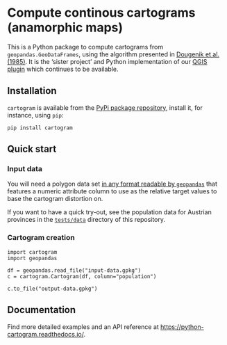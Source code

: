 # Compute continous cartograms (anamorphic maps)

This is a Python package to compute cartograms from `geopandas.GeoDataFrames`, using the algorithm presented in [Dougenik et al. (1985)](http://www.tandfonline.com/doi/abs/10.1111/j.0033-0124.1985.00075.x). It is the ‘sister project’ and Python implementation of our [QGIS plugin](https://github.com/austromorph/cartogram3) which continues to be available.


## Installation

`cartogram` is available from the [PyPi package
repository](https://pypi.org/project/cartogram), install it, for instance, using `pip`:

```
pip install cartogram
```


## Quick start

### Input data

You will need a polygon data set [in any format readable by
`geopandas`](https://geopandas.org/en/stable/docs/user_guide/io.html) that
features a numeric attribute column to use as the relative target values to base
the cartogram distortion on. 

If you want to have a quick try-out, see the population data for Austrian
provinces in the [`tests/data`](tests/data) directory of this repository.

### Cartogram creation

```
import cartogram
import geopandas

df = geopandas.read_file("input-data.gpkg")
c = cartogram.Cartogram(df, column="population")

c.to_file("output-data.gpkg")
```

## Documentation

Find more detailed examples and an API reference at <https://python-cartogram.readthedocs.io/>.
